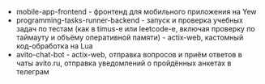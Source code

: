 * mobile-app-frontend - фронтенд для мобильного приложения на Yew
* programming-tasks-runner-backend - запуск и проверка учебных задач по тестам (как в timus-е или leetcode-е, включая проверку по таймауту и объёму оперативной памяти) - actix-web, кастомный код-обработка на Lua
* avito-chat-bot - actix-web, отправка вопросов и приём ответов в чаты avito.ru, отправка уведомлений о пройдённых анкетах в телеграм